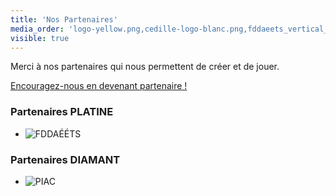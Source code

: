 ```yaml
---
title: 'Nos Partenaires'
media_order: 'logo-yellow.png,cedille-logo-blanc.png,fddaeets_vertical_color copie.jpg,Merch Banner 960x400.png,image (20) (1).png,Sceau_PIAC_K+CYMK.svg'
visible: true
---
```


<p>
    Merci à nos partenaires qui nous permettent de créer et de jouer.
</p>

<a href="https://drive.google.com/file/d/1W4zrltafPGdYigZNkCjEjH0hgCHwgFqU/view?usp=drive_link" target="_blank">
    Encouragez-nous en devenant partenaire !
</a>

<h3>
    Partenaires <span style="text-transform: uppercase;">Platine</span>
</h3>

<ul>
    <li>
    	<img alt="FDDAÉÉTS" src="https://raconteurs.etsmtl.ca/user/pages/06.partenaires/_partenaires/Merch%20Banner%20960x400.png" style="height: auto; max-width: 300px;" />
    </li>
</ul>

<h3>
    Partenaires <span style="text-transform: uppercase;">Diamant</span>
</h3>

<ul>
    <li>
    	<img alt="PIAC" src="https://raconteurs.etsmtl.ca/user/pages/06.partenaires/_partenaires/Sceau_PIAC_K+CYMK.svg" style="height: auto; max-width: 300px;" />
    </li>
</ul>